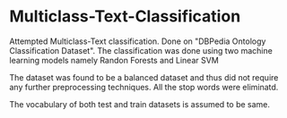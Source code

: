 # Multiclass-Text-Classification


Attempted Multiclass-Text classification. Done on "DBPedia Ontology Classification Dataset". 
The classification was done using two machine learning models namely Randon Forests and Linear SVM

The dataset was found to be a balanced dataset and thus did not require any further preprocessing techniques. All the stop words were eliminatd.

The vocabulary of both test and train datasets is assumed to be same.
